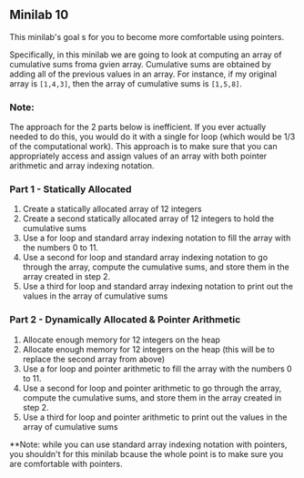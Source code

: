## Minilab 10

This minilab's goal s for you to become more
comfortable using pointers.

Specifically, in this minilab we are going
to look at computing an array of cumulative
sums froma gvien array.  Cumulative sums are
obtained by adding all of the previous values
in an array.  For instance, if my original array
is `[1,4,3]`, then the array of cumulative sums
is `[1,5,8]`.

### Note:
The approach for the 2 parts below is inefficient.  If you ever
actually needed to do this, you would do it with
a single for loop (which would be 1/3 of the
computational work).  This approach is to make
sure that you can appropriately access and assign values
of an array with both pointer arithmetic and array indexing notation.

### Part 1 - Statically Allocated
1. Create a statically allocated array of 12 integers
2. Create a second statically allocated array of 12 integers
   to hold the cumulative sums
3. Use a for loop and standard array indexing notation
   to fill the array with the numbers 0 to 11.
4. Use a second for loop and standard array indexing notation
   to go through the array, compute
   the cumulative sums, and store them in the array created
   in step 2.
5. Use a third for loop and standard array indexing notation
   to print out the values in the array
   of cumulative sums

### Part 2 - Dynamically Allocated & Pointer Arithmetic
1. Allocate enough memory for 12 integers on the heap
2. Allocate enough memory for 12 integers on the heap (this
   will be to replace the second array from above)
3. Use a for loop and pointer arithmetic
   to fill the array with the numbers 0 to 11.
4. Use a second for loop and pointer arithmetic 
   to go through the array, compute
   the cumulative sums, and store them in the array created
   in step 2.
5. Use a third for loop and pointer arithmetic
   to print out the values in the array
   of cumulative sums

**Note: while you can use standard array indexing notation
with pointers, you shouldn't for this minilab
bcause the whole point is to make sure you are comfortable
with pointers.
